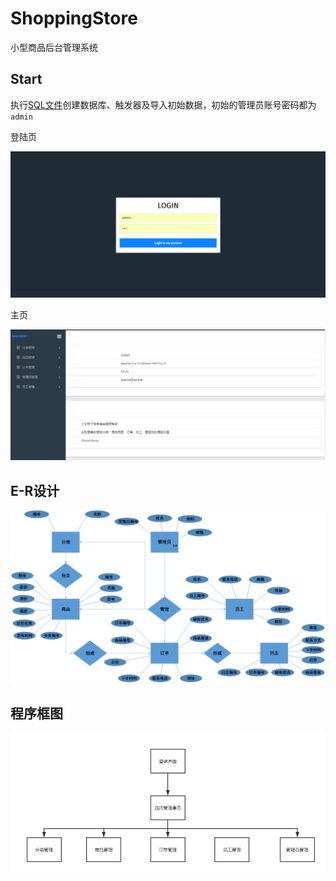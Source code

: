 # ShoppingStore

小型商品后台管理系统



## Start

执行[SQL文件](https://github.com/ZhaoxiZhang/ShoppingStore/blob/master/shopping_mall.sql)创建数据库、触发器及导入初始数据，初始的管理员账号密码都为<code>admin</code>

登陆页

![login](https://github.com/ZhaoxiZhang/ShoppingStore/blob/master/Images/Login.png)

主页

![main](https://github.com/ZhaoxiZhang/ShoppingStore/blob/master/Images/Main.png)



## E-R设计

![E-R](https://github.com/ZhaoxiZhang/ShoppingStore/blob/master/Images/E-R.png)



## 程序框图

![psd](https://github.com/ZhaoxiZhang/ShoppingStore/blob/master/Images/PSD.png)